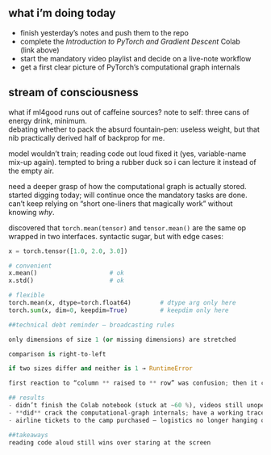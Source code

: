 ## what i’m doing today
- finish yesterday’s notes and push them to the repo
- complete the *Introduction to PyTorch and Gradient Descent* Colab  
  (link above)  
- start the mandatory video playlist and decide on a live-note workflow
- get a first clear picture of PyTorch’s computational graph internals

## stream of consciousness
what if ml4good runs out of caffeine sources? note to self: three cans of energy drink, minimum.  
debating whether to pack the absurd fountain-pen: useless weight, but that nib practically derived half of backprop for me.

model wouldn’t train; reading code out loud fixed it (yes, variable-name mix-up again). tempted to bring a rubber duck so i can lecture it instead of the empty air.

need a deeper grasp of how the computational graph is actually stored. started digging today; will continue once the mandatory tasks are done. can’t keep relying on “short one-liners that magically work” without knowing *why*.

discovered that `torch.mean(tensor)` and `tensor.mean()` are the same op wrapped in two interfaces. syntactic sugar, but with edge cases:
```python
x = torch.tensor([1.0, 2.0, 3.0])

# convenient
x.mean()                    # ok
x.std()                     # ok

# flexible
torch.mean(x, dtype=torch.float64)        # dtype arg only here
torch.sum(x, dim=0, keepdim=True)         # keepdim only here

##technical debt reminder — broadcasting rules

only dimensions of size 1 (or missing dimensions) are stretched

comparison is right-to-left

if two sizes differ and neither is 1 → RuntimeError

first reaction to “column ** raised to ** row” was confusion; then it clicked: it’s an outer power (outer product but with ** instead of *). reshape both tensors to (n, m) virtually, then column[i] ** row[j] fills the matrix.

## results
- didn’t finish the Colab notebook (stuck at ~60 %), videos still unopened — tomorrow’s problem
- **did** crack the computational-graph internals; have a working trace script and a mental model that finally feels solid
- airline tickets to the camp purchased — logistics no longer hanging over my head

##takeaways
reading code aloud still wins over staring at the screen

